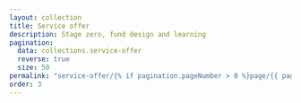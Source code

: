 ```yaml
---
layout: collection
title: Service offer
description: Stage zero, fund design and learning
pagination:
  data: collections.service-offer
  reverse: true
  size: 50
permalink: "service-offer/{% if pagination.pageNumber > 0 %}page/{{ pagination.pageNumber + 1 }}{% endif %}/"
order: 3
---
```

